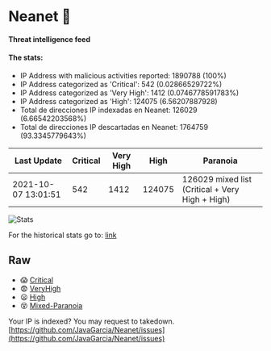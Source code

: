 # Neanet :hocho:
#### Threat intelligence feed
#### The stats:

- IP Address with malicious activities reported: 1890788 (100%)
- IP Address categorized as 'Critical':  542 (0.02866529722%)
- IP Address categorized as 'Very High':  1412 (0.0746778591783%)
- IP Address categorized as 'High':  124075 (6.56207887928)
- Total de direcciones IP indexadas en Neanet:  126029 (6.66542203568%)
- Total de direcciones IP descartadas en Neanet:  1764759 (93.3345779643%)

| Last Update | Critical | Very High | High | Paranoia |
| --- | --- | --- | --- | --- |
| 2021-10-07 13:01:51 | 542 | 1412 | 124075 | 126029 mixed list (Critical + Very High + High)|

![Stats](https://docs.google.com/spreadsheets/d/e/2PACX-1vSnaNMIXVabIpDJjufMlzH7poXnshF3mgd8Is1g9ytUEzVsP5my4Trn8f-xkoLLQ38xpL3HtmUexLo6/pubchart?oid=501124687&format=image)

For the historical stats go to: [link](/stats.csv)
## Raw
- :scream: [Critical](https://raw.githubusercontent.com/JavaGarcia/Neanet/master/blacklists/neanet_critical.txt)
- :fearful: [VeryHigh](https://raw.githubusercontent.com/JavaGarcia/Neanet/master/blacklists/neanet_veryHigh.txtt)
- :frowning: [High](https://raw.githubusercontent.com/JavaGarcia/Neanet/master/blacklists/neanet_high.txt)
- :dizzy_face: [Mixed-Paranoia](https://raw.githubusercontent.com/JavaGarcia/Neanet/master/blacklists/neanet_all.txt)


Your IP is indexed? You may request to takedown. [https://github.com/JavaGarcia/Neanet/issues](https://github.com/JavaGarcia/Neanet/issues)










































































































































































































































































































































































































































































































































































































































































































































































































































































































































































































































































































































































































































































































































































































































































































































































































































































































































































































































































































































































































































































































































































































































































































































































































































































































































































































































































































































































































































































































































































































































































































































































































































































































































































































































































































































































































































































































































































































































































































































































































































































































































































































































































































































































































































































































































































































































































































































































































































































































































































































































































































































































































































































































































































































































































































































































































































































































































































































































































































































































































































































































































































































































































































































































































































































































































































































































































































































































































































































































































































































































































































































































































































































































































































































































































































































































































































































































































































































































































































































































































































































































































































































































































































































































































































































































































































































































































































































































































































































































































































































































































































































































































































































































































































































































































































